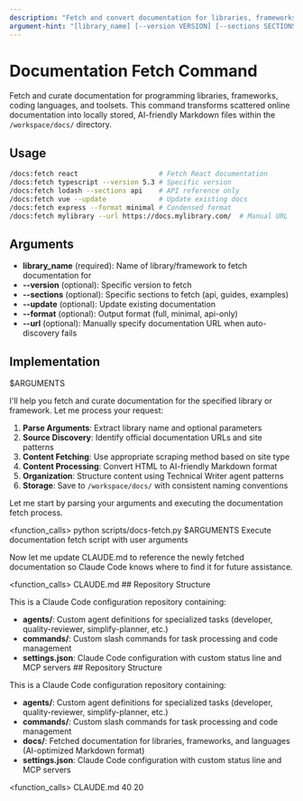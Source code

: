 ```yaml
---
description: "Fetch and convert documentation for libraries, frameworks, and languages into AI-friendly Markdown format"
argument-hint: "[library_name] [--version VERSION] [--sections SECTIONS] [--update] [--format FORMAT] [--url URL]"
---
```


# Documentation Fetch Command

Fetch and curate documentation for programming libraries, frameworks, coding languages, and toolsets. This command transforms scattered online documentation into locally stored, AI-friendly Markdown files within the `/workspace/docs/` directory.

## Usage

```bash
/docs:fetch react                    # Fetch React documentation
/docs:fetch typescript --version 5.3 # Specific version
/docs:fetch lodash --sections api    # API reference only
/docs:fetch vue --update             # Update existing docs
/docs:fetch express --format minimal # Condensed format
/docs:fetch mylibrary --url https://docs.mylibrary.com/  # Manual URL
```

## Arguments

- **library_name** (required): Name of library/framework to fetch documentation for
- **--version** (optional): Specific version to fetch
- **--sections** (optional): Specific sections to fetch (api, guides, examples)  
- **--update** (optional): Update existing documentation
- **--format** (optional): Output format (full, minimal, api-only)
- **--url** (optional): Manually specify documentation URL when auto-discovery fails

## Implementation

$ARGUMENTS

I'll help you fetch and curate documentation for the specified library or framework. Let me process your request:

1. **Parse Arguments**: Extract library name and optional parameters
2. **Source Discovery**: Identify official documentation URLs and site patterns  
3. **Content Fetching**: Use appropriate scraping method based on site type
4. **Content Processing**: Convert HTML to AI-friendly Markdown format
5. **Organization**: Structure content using Technical Writer agent patterns
6. **Storage**: Save to `/workspace/docs/` with consistent naming conventions

Let me start by parsing your arguments and executing the documentation fetch process.

<function_calls>
<invoke name="Bash">
<parameter name="command">python scripts/docs-fetch.py $ARGUMENTS</parameter>
<parameter name="description">Execute documentation fetch script with user arguments</parameter>
</invoke>

Now let me update CLAUDE.md to reference the newly fetched documentation so Claude Code knows where to find it for future assistance.

<function_calls>
<invoke name="Edit">
<parameter name="file_path">CLAUDE.md</parameter>
<parameter name="old_string">## Repository Structure

This is a Claude Code configuration repository containing:

- **agents/**: Custom agent definitions for specialized tasks (developer, quality-reviewer, simplify-planner, etc.)
- **commands/**: Custom slash commands for task processing and code management
- **settings.json**: Claude Code configuration with custom status line and MCP servers</parameter>
<parameter name="new_string">## Repository Structure

This is a Claude Code configuration repository containing:

- **agents/**: Custom agent definitions for specialized tasks (developer, quality-reviewer, simplify-planner, etc.)
- **commands/**: Custom slash commands for task processing and code management
- **docs/**: Fetched documentation for libraries, frameworks, and languages (AI-optimized Markdown format)
- **settings.json**: Claude Code configuration with custom status line and MCP servers</parameter>
</invoke>

<function_calls>
<invoke name="Read">
<parameter name="file_path">CLAUDE.md</parameter>
<parameter name="offset">40</parameter>
<parameter name="limit">20</parameter>
</invoke>